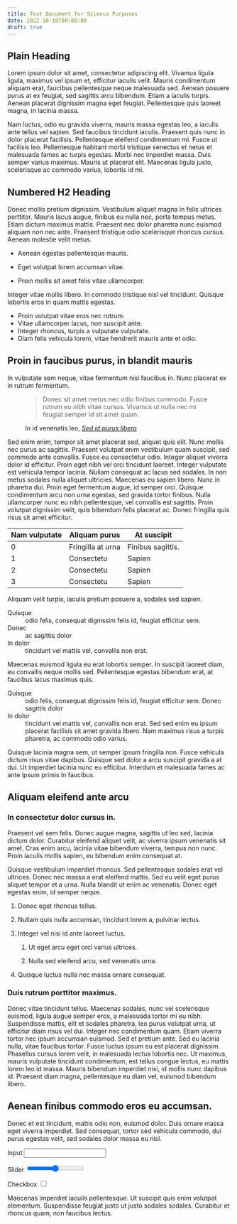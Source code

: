```yaml
---
title: Test Document for Science Purposes
date: 2022-10-10T00:00:00
draft: true
---
```


<h2 data-rfc-heading=plain>Plain Heading</h2>

Lorem ipsum dolor sit amet, consectetur adipiscing elit. Vivamus ligula ligula, maximus vel ipsum et, efficitur iaculis velit. Mauris condimentum aliquam erat, faucibus pellentesque neque malesuada sed. Aenean posuere purus at ex feugiat, sed sagittis arcu bibendum. Etiam a iaculis turpis. Aenean placerat dignissim magna eget feugiat. Pellentesque quis laoreet magna, in lacinia massa.

Nam luctus, odio eu gravida viverra, mauris massa egestas leo, a iaculis ante tellus vel sapien. Sed faucibus tincidunt iaculis. Praesent quis nunc in dolor placerat facilisis. Pellentesque eleifend condimentum mi. Fusce ut facilisis leo. Pellentesque habitant morbi tristique senectus et netus et malesuada fames ac turpis egestas. Morbi nec imperdiet massa. Duis semper varius maximus. Mauris ut placerat elit. Maecenas ligula justo, scelerisque ac commodo varius, lobortis id mi.

## Numbered H2 Heading

Donec mollis pretium dignissim. Vestibulum aliquet magna in felis ultrices porttitor. Mauris lacus augue, finibus eu nulla nec, porta tempus metus. Etiam dictum maximus mattis. Praesent nec dolor pharetra nunc euismod aliquam non nec ante. Praesent tristique odio scelerisque rhoncus cursus. Aenean molestie velit metus.

- Aenean egestas pellentesque mauris.

- Eget volutpat lorem accumsan vitae.

- Proin mollis sit amet felis vitae ullamcorper.

Integer vitae mollis libero. In commodo tristique nisl vel tincidunt. Quisque lobortis eros in quam mattis egestas.

<ul style="--rfc-list-marker: '*  '">
    <li>Proin volutpat vitae eros nec rutrum.</li>
    <li>Vitae ullamcorper lacus, non suscipit ante.</li>
    <li>Integer rhoncus, turpis a vulputate vulputate.</li>
    <li>Diam felis vehicula lorem, vitae hendrerit mauris ante et odio.</li>
</ul>

## Proin in faucibus purus, in blandit mauris

In vulputate sem neque, vitae fermentum nisi faucibus in. Nunc placerat ex in rutrum fermentum.

<figure>
    <blockquote><p>Donec sit amet metus nec odio finibus commodo. Fusce rutrum eu nibh vitae cursus. Vivamus ut nulla nec mi feugiat semper id sit amet quam.</p></blockquote>
    <figcaption>In id venenatis leo, <cite><a href="">Sed id purus libero</a></cite></figcaption>
</figure>

Sed enim enim, tempor sit amet placerat sed, aliquet quis elit. Nunc mollis nec purus ac sagittis. Praesent volutpat enim vestibulum quam suscipit, sed commodo ante convallis. Fusce eu consectetur odio. Integer aliquet viverra dolor id efficitur. Proin eget nibh vel orci tincidunt laoreet. Integer vulputate est vehicula tempor lacinia. Nullam consequat ac lacus sed sodales. In non metus sodales nulla aliquet ultricies. Maecenas eu sapien libero. Nunc in pharetra dui. Proin eget fermentum augue, id semper orci. Quisque condimentum arcu non urna egestas, sed gravida tortor finibus. Nulla ullamcorper nunc eu nibh pellentesque, vel convallis est sagittis. Proin volutpat dignissim velit, quis bibendum felis placerat ac. Donec fringilla quis risus sit amet efficitur.

| Nam vulputate | Aliquam purus | At suscipit |
|---|---|---|
| 0 | Fringilla at urna | Finibus sagittis. |
| 1 | Consectetu | Sapien |
| 2 | Consectetu | Sapien |
| 3 | Consectetu | Sapien |

Aliquam velit turpis, iaculis pretium posuere a, sodales sed sapien.

<dl>
    <dt>Quisque</dt>
    <dd>odio felis, consequat dignissim felis id, feugiat efficitur sem.</dd>
    <dt>Donec</dt>
    <dd>ac sagittis dolor</dd>
    <dt>In dolor</dt>
    <dd>tincidunt vel mattis vel, convallis non erat.</dd>
</dl>

Maecenas euismod ligula eu erat lobortis semper. In suscipit laoreet diam, eu convallis neque mollis sed. Pellentesque egestas bibendum erat, at faucibus lacus maximus quis.

<dl>
    <div>
        <dt>Quisque</dt>
        <dd>odio felis, consequat dignissim felis id, feugiat efficitur sem. Donec sagittis dolor</dd>
    </div>
    <div>
        <dt>In dolor</dt>
        <dd>tincidunt vel mattis vel, convallis non erat. Sed sed enim eu ipsum placerat facilisis sit amet gravida libero. Nam maximus risus a turpis pharetra, ac commodo odio varius.</dd>
    </div>
</dl>

Quisque lacinia magna sem, ut semper ipsum fringilla non. Fusce vehicula dictum risus vitae dapibus. Quisque sed dolor a arcu suscipit gravida a at dui. Ut imperdiet lacinia nunc eu efficitur. Interdum et malesuada fames ac ante ipsum primis in faucibus.

## Aliquam eleifend ante arcu

### In consectetur dolor cursus in.
Praesent vel sem felis. Donec augue magna, sagittis ut leo sed, lacinia dictum dolor. Curabitur eleifend aliquet velit, ac viverra ipsum venenatis sit amet. Cras enim arcu, lacinia vitae bibendum viverra, tempus non nunc. Proin iaculis mollis sapien, eu bibendum enim consequat at.

Quisque vestibulum imperdiet rhoncus. Sed pellentesque sodales erat vel ultrices. Donec nec massa a erat eleifend mattis. Sed eu velit eget purus aliquet tempor et a urna. Nulla blandit ut enim ac venenatis. Donec eget egestas enim, id semper neque.


1. Donec eget rhoncus tellus.

1. Nullam quis nulla accumsan, tincidunt lorem a, pulvinar lectus.

1. Integer vel nisi id ante laoreet luctus.
    1. Ut eget arcu eget orci varius ultrices.

    1. Nulla sed eleifend arcu, sed venenatis urna.

1. Quisque luctus nulla nec massa ornare consequat.

### Duis rutrum porttitor maximus.
Donec vitae tincidunt tellus. Maecenas sodales, nunc vel scelerisque euismod, ligula augue semper eros, a malesuada tortor mi eu nibh. Suspendisse mattis, elit et sodales pharetra, leo purus volutpat urna, ut efficitur diam risus vel dui. Integer nec condimentum quam. Etiam viverra tortor nec ipsum accumsan euismod. Sed et pretium ante. Sed eu lacinia nulla, vitae faucibus tortor. Fusce luctus ipsum eu est placerat dignissim. Phasellus cursus lorem velit, in malesuada lectus lobortis nec. Ut maximus, mauris vulputate tincidunt condimentum, est tellus congue lectus, eu mattis lorem leo id massa. Mauris bibendum imperdiet nisi, id mollis nunc dapibus id. Praesent diam magna, pellentesque eu diam vel, euismod bibendum libero.

## Aenean finibus commodo eros eu accumsan.
Donec et est tincidunt, mattis odio non, euismod dolor. Duis ornare massa eget viverra imperdiet. Sed consequat, tortor sed vehicula commodo, dui purus egestas velit, sed sodales dolor massa eu nisl.

<p>
    <label>Input <input type=text></label>
</p>

<p>
    <label>Slider <input type=range></label>
</p>

<p>
    <label>Checkbox <input type=checkbox></label>
</p>

Maecenas imperdiet iaculis pellentesque. Ut suscipit quis enim volutpat elementum. Suspendisse feugiat justo ut justo sodales sodales. Curabitur et rhoncus quam, non faucibus lectus.
